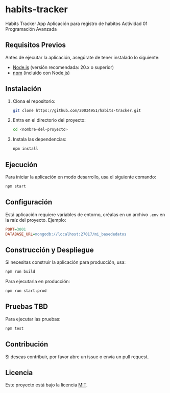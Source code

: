 # habits-tracker
Habits Tracker App
Aplicación para registro de habitos
Actividad 01 Programación Avanzada

## Requisitos Previos

Antes de ejecutar la aplicación, asegúrate de tener instalado lo siguiente:

- [Node.js](https://nodejs.org/) (versión recomendada: 20.x o superior)
- [npm](https://www.npmjs.com/) (incluido con Node.js)

## Instalación

1. Clona el repositorio:

   ```sh
   git clone https://github.com/20034951/habits-tracker.git
   ```

2. Entra en el directorio del proyecto:

   ```sh
   cd <nombre-del-proyecto>
   ```

3. Instala las dependencias:

   ```sh
   npm install
   ```

## Ejecución

Para iniciar la aplicación en modo desarrollo, usa el siguiente comando:

```sh
npm start
```

## Configuración

Está aplicación requiere variables de entorno, créalas en un archivo `.env` en la raíz del proyecto. Ejemplo:

```ini
PORT=3001
DATABASE_URL=mongodb://localhost:27017/mi_basededatos
```

## Construcción y Despliegue

Si necesitas construir la aplicación para producción, usa:

```sh
npm run build
```

Para ejecutarla en producción:

```sh
npm run start:prod
```

## Pruebas TBD

Para ejecutar las pruebas:

```sh
npm test
```

## Contribución

Si deseas contribuir, por favor abre un issue o envía un pull request.

## Licencia

Este proyecto está bajo la licencia [MIT](LICENSE).

